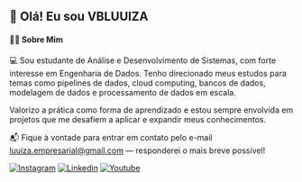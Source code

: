 ## 👋 Olá! Eu sou VBLUUIZA
#### 👩‍💻 Sobre Mim <br/>

💻 Sou estudante de Análise e Desenvolvimento de Sistemas, com forte interesse em Engenharia de Dados. Tenho direcionado meus estudos para temas como pipelines de dados, cloud computing, bancos de dados, modelagem de dados e processamento de dados em escala.

Valorizo a prática como forma de aprendizado e estou sempre envolvida em projetos que me desafiem a aplicar e expandir meus conhecimentos.

📬 Fique à vontade para entrar em contato pelo e-mail luuiza.empresarial@gmail.com — responderei o mais breve possível!

[![Instagram](https://img.shields.io/badge/Instagram-E4405F?style=for-the-badge&logo=instagram&logoColor=white)](https://www.instagram.com/vbluuiza/)
[![Linkedin](https://img.shields.io/badge/LinkedIn-0077B5?style=for-the-badge&logo=linkedin&logoColor=white)](https://www.linkedin.com/in/vbluuiza/)
[![Youtube](https://img.shields.io/badge/YouTube-FF0000?style=for-the-badge&logo=youtube&logoColor=white)](https://www.youtube.com/@vbluuiza)

<!-- ![vbluuiza's GitHub stats](https://github-readme-stats.vercel.app/api?username=vbluuiza&show_icons=true&theme=dracula) -->

